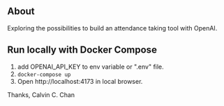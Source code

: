 ## About

Exploring the possibilities to build an attendance taking tool with OpenAI.

## Run locally with Docker Compose

1. add OPENAI_API_KEY to env variable or ".env" file.
2. `docker-compose up`
3. Open http://localhost:4173 in local browser.

Thanks,
Calvin C. Chan
